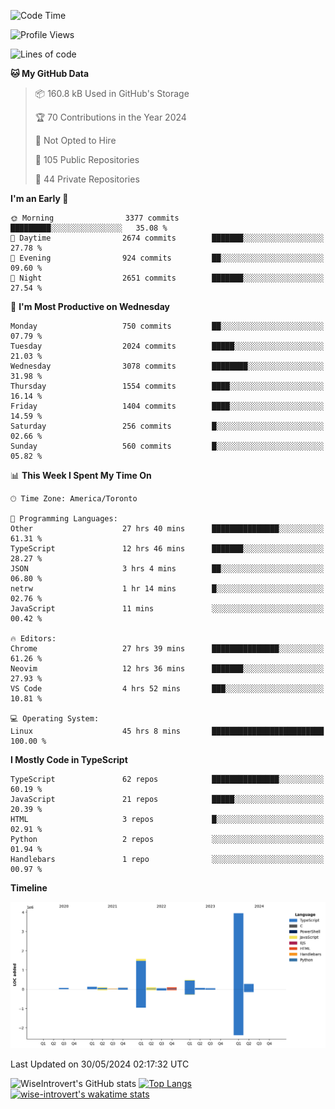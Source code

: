 <!--START_SECTION:waka-->
![Code Time](http://img.shields.io/badge/Code%20Time-1%2C642%20hrs%206%20mins-blue)

![Profile Views](http://img.shields.io/badge/Profile%20Views-1-blue)

![Lines of code](https://img.shields.io/badge/From%20Hello%20World%20I%27ve%20Written-7.0%20million%20lines%20of%20code-blue)

**🐱 My GitHub Data** 

> 📦 160.8 kB Used in GitHub's Storage 
 > 
> 🏆 70 Contributions in the Year 2024
 > 
> 🚫 Not Opted to Hire
 > 
> 📜 105 Public Repositories 
 > 
> 🔑 44 Private Repositories 
 > 
**I'm an Early 🐤** 

```text
🌞 Morning                3377 commits        █████████░░░░░░░░░░░░░░░░   35.08 % 
🌆 Daytime                2674 commits        ███████░░░░░░░░░░░░░░░░░░   27.78 % 
🌃 Evening                924 commits         ██░░░░░░░░░░░░░░░░░░░░░░░   09.60 % 
🌙 Night                  2651 commits        ███████░░░░░░░░░░░░░░░░░░   27.54 % 
```
📅 **I'm Most Productive on Wednesday** 

```text
Monday                   750 commits         ██░░░░░░░░░░░░░░░░░░░░░░░   07.79 % 
Tuesday                  2024 commits        █████░░░░░░░░░░░░░░░░░░░░   21.03 % 
Wednesday                3078 commits        ████████░░░░░░░░░░░░░░░░░   31.98 % 
Thursday                 1554 commits        ████░░░░░░░░░░░░░░░░░░░░░   16.14 % 
Friday                   1404 commits        ████░░░░░░░░░░░░░░░░░░░░░   14.59 % 
Saturday                 256 commits         █░░░░░░░░░░░░░░░░░░░░░░░░   02.66 % 
Sunday                   560 commits         █░░░░░░░░░░░░░░░░░░░░░░░░   05.82 % 
```


📊 **This Week I Spent My Time On** 

```text
🕑︎ Time Zone: America/Toronto

💬 Programming Languages: 
Other                    27 hrs 40 mins      ███████████████░░░░░░░░░░   61.31 % 
TypeScript               12 hrs 46 mins      ███████░░░░░░░░░░░░░░░░░░   28.27 % 
JSON                     3 hrs 4 mins        ██░░░░░░░░░░░░░░░░░░░░░░░   06.80 % 
netrw                    1 hr 14 mins        █░░░░░░░░░░░░░░░░░░░░░░░░   02.76 % 
JavaScript               11 mins             ░░░░░░░░░░░░░░░░░░░░░░░░░   00.42 % 

🔥 Editors: 
Chrome                   27 hrs 39 mins      ███████████████░░░░░░░░░░   61.26 % 
Neovim                   12 hrs 36 mins      ███████░░░░░░░░░░░░░░░░░░   27.93 % 
VS Code                  4 hrs 52 mins       ███░░░░░░░░░░░░░░░░░░░░░░   10.81 % 

💻 Operating System: 
Linux                    45 hrs 8 mins       █████████████████████████   100.00 % 
```

**I Mostly Code in TypeScript** 

```text
TypeScript               62 repos            ███████████████░░░░░░░░░░   60.19 % 
JavaScript               21 repos            █████░░░░░░░░░░░░░░░░░░░░   20.39 % 
HTML                     3 repos             █░░░░░░░░░░░░░░░░░░░░░░░░   02.91 % 
Python                   2 repos             ░░░░░░░░░░░░░░░░░░░░░░░░░   01.94 % 
Handlebars               1 repo              ░░░░░░░░░░░░░░░░░░░░░░░░░   00.97 % 
```



**Timeline**

![Lines of Code chart](https://raw.githubusercontent.com/wise-introvert/wise-introvert/master/assets/bar_graph.png)


 Last Updated on 30/05/2024 02:17:32 UTC
<!--END_SECTION:waka-->

![WiseIntrovert's GitHub stats](https://github-readme-stats.vercel.app/api?username=wise-introvert&count_private=true&show_icons=true)
[![Top Langs](https://github-readme-stats.vercel.app/api/top-langs/?username=wise-introvert&langs_count=10)](https://github.com/anuraghazra/github-readme-stats)
[![wise-introvert's wakatime stats](https://github-readme-stats.vercel.app/api/wakatime?username=wiseintrovert)](https://github.com/anuraghazra/github-readme-stats)
